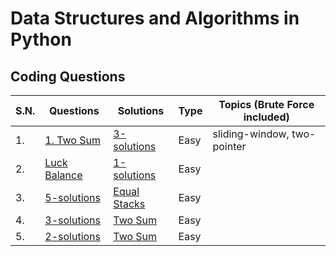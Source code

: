 # Data Structures and Algorithms in Python

## Coding Questions

| S.N. | Questions | Solutions | Type | Topics (Brute Force included) |
|---|---|---|---|---|
| 1. | [1. Two Sum](https://leetcode.com/problems/two-sum) | [3-solutions](./Problems/1-Two-Sum.ipynb) | Easy | sliding-window, two-pointer |
| 2. | [Luck Balance](https://www.hackerrank.com/challenges/luck-balance/problem?h_r=internal-searchaa) | [1-solutions](./Problems/2-Luck-Balance.ipynb) | Easy |  |
| 3. | [5-solutions]()| [Equal Stacks]() | Easy |  |
| 4. | [3-solutions]()| [Two Sum]() | Easy |  |
| 5. | [2-solutions]()| [Two Sum]() | Easy |  |


